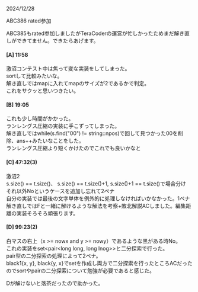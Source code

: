 2024/12/28 

ABC386
rated参加

ABC385もrated参加しましたがTeraCoderの運営が忙しかったためまだ解き直しができてません。できたらあげます。

<h4>[A] 11:58</h4>

激沼コンテスト中は焦って変な実装をしてしまった。<br>
sortして比較みたいな。<br>
解き直しではmapに入れてmapのサイズが2であるかで判定。<br>
これをサクッと思いつきたい。

<h4>[B] 19:05</h4>

これも少し時間がかかった。<br>
ランレングス圧縮の実装に手こずってしまった。<br>
解き直しではwhile(s.find("00") != string::npos)で回して見つかった00を削除、ans++みたいなことをした。<br>
ランレングス圧縮より短くかけたのでこれでも良いかなと

<h4>[C] 47:32(3)</h4>

激沼2<br>
s.size() == t.size()、 s.size() == t.size()+1,  s.size()+1 == t.size()で場合分け<br>
それ以外Noというケースを追加し忘れて2ペナ<br>
自分の実装では最後の文字単体を例外的に処理しなければいかなかった。1ペナ<br>
解き直しではFと一緒に解けるような解法を考察+敗北解説ACしました。編集距離の実装そろそろ頑張ります。

<h4>[D] 99:23(2)</h4>

白マスの右上（x >= nowx and y >= nowy）であるような黒がある時No。<br>
これの実装をset<pair<long long, long lnog>>と二分探索で行った。<br>
pair型の二分探索の処理によって2ペナ。<br>
black1{x, y}, black{y, x}でsetを作成し両方で二分探索を行ったところACだったのでsortやpairの二分探索について勉強が必要であると感じた。

Dが解けないと落茶だったので助かった。
